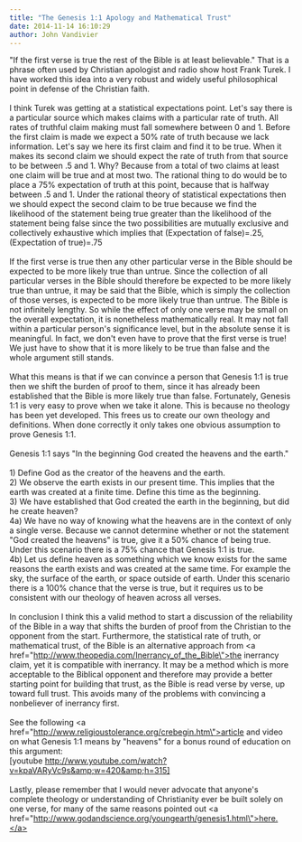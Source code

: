 ```yaml
---
title: "The Genesis 1:1 Apology and Mathematical Trust"
date: 2014-11-14 16:10:29
author: John Vandivier
---
```




\"If the first verse is true the rest of the Bible is at least believable.\" That is a phrase often used by Christian apologist and radio show host Frank Turek. I have worked this idea into a very robust and widely useful philosophical point in defense of the Christian faith.<br /><br />I think Turek was getting at a statistical expectations point. Let's say there is a particular source which makes claims with a particular rate of truth. All rates of truthful claim making must fall somewhere between 0 and 1. Before the first claim is made we expect a 50% rate of truth because we lack information. Let's say we here its first claim and find it to be true. When it makes its second claim we should expect the rate of truth from that source to be between .5 and 1. Why? Because from a total of two claims at least one claim will be true and at most two. The rational thing to do would be to place a 75% expectation of truth at this point, because that is halfway between .5 and 1. Under the rational theory of statistical expectations then we should expect the second claim to be true because we find the likelihood of the statement being true greater than the likelihood of the statement being false since the two possibilities are mutually exclusive and collectively exhaustive which implies that (Expectation of false)=.25, (Expectation of true)=.75<br /><br />If the first verse is true then any other particular verse in the Bible should be expected to be more likely true than untrue. Since the collection of all particular verses in the Bible should therefore be expected to be more likely true than untrue, it may be said that the Bible, which is simply the collection of those verses, is expected to be more likely true than untrue. The Bible is not infinitely lengthy. So while the effect of only one verse may be small on the overall expectation, it is nonetheless mathematically real. It may not fall within a particular person's significance level, but in the absolute sense it is meaningful. In fact, we don't even have to prove that the first verse is true! We just have to show that it is more likely to be true than false and the whole argument still stands.<br /><br />What this means is that if we can convince a person that Genesis 1:1 is true then we shift the burden of proof to them, since it has already been established that the Bible is more likely true than false. Fortunately, Genesis 1:1 is very easy to prove when we take it alone. This is because no theology has been yet developed. This frees us to create our own theology and definitions. When done correctly it only takes one obvious assumption to prove Genesis 1:1.<br /><br />Genesis 1:1 says \"In the beginning God created the heavens and the earth.\"<br /><br />1) Define God as the creator of the heavens and the earth.<br />2) We observe the earth exists in our present time. This implies that the earth was created at a finite time. Define this time as the beginning.<br />3) We have established that God created the earth in the beginning, but did he create heaven?<br />4a) We have no way of knowing what the heavens are in the context of only a single verse. Because we cannot determine whether or not the statement \"God created the heavens\" is true, give it a 50% chance of being true. Under this scenario there is a 75% chance that Genesis 1:1 is true.<br />4b) Let us define heaven as something which we know exists for the same reasons the earth exists and was created at the same time. For example the sky, the surface of the earth, or space outside of earth. Under this scenario there is a 100% chance that the verse is true, but it requires us to be consistent with our theology of heaven across all verses.<br /><br />In conclusion I think this a valid method to start a discussion of the reliability of the Bible in a way that shifts the burden of proof from the Christian to the opponent from the start. Furthermore, the statistical rate of truth, or mathematical trust, of the Bible is an alternative approach from <a href=\"http://www.theopedia.com/Inerrancy_of_the_Bible\">the inerrancy claim</a>, yet it is compatible with inerrancy. It may be a method which is more acceptable to the Biblical opponent and therefore may provide a better starting point for building that trust, as the Bible is read verse by verse, up toward full trust. This avoids many of the problems with convincing a nonbeliever of inerrancy first.<br /><br />See the following <a href=\"http://www.religioustolerance.org/crebegin.htm\">article </a>and video on what Genesis 1:1 means by \"heavens\" for a bonus round of education on this argument:<br />[youtube http://www.youtube.com/watch?v=kpaVARyVc9s&amp;w=420&amp;h=315]<br /><br />Lastly, please remember that I would never advocate that anyone's complete theology or understanding of Christianity ever be built solely on one verse, for many of the same reasons pointed out <a href=\"http://www.godandscience.org/youngearth/genesis1.html\">here.</a>